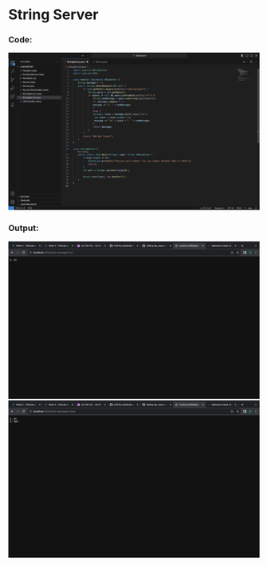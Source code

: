 
# String Server
### Code: 

![Image](Lab3Code.png)  

### Output:

![Image](Lab3SS1.png)  
![Image](Lab3SS2.png)  








